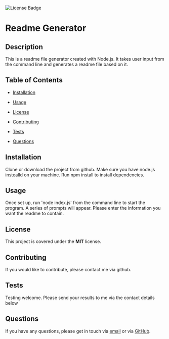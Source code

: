 ![License Badge](https://img.shields.io/badge/license-MIT-brightgreen)

# Readme Generator

## Description

This is a readme file generator created with Node.js. It takes user input from the command line and generates a readme file based on it.

## Table of Contents

* [Installation](#installation)

* [Usage](#usage)

* [License](#license)

* [Contributing](#contributing)

* [Tests](#tests)

* [Questions](#questions)


## Installation

Clone or download the project from github. Make sure you have node.js instealld on your machine. Run npm install to install dependencies.

## Usage

Once set up, run 'node index.js' from the command line to start the program. A series of prompts will appear. Please enter the information you want the readme to contain.

## License

This project is covered under the **MIT** license.

## Contributing

If you would like to contribute, please contact me via github.

## Tests

Testing welcome. Please send your results to me via the contact details below

## Questions

If you have any questions, please get in touch via [email](mailto:e@mail.com) or via [GitHub](https://github.com/webtam81).
